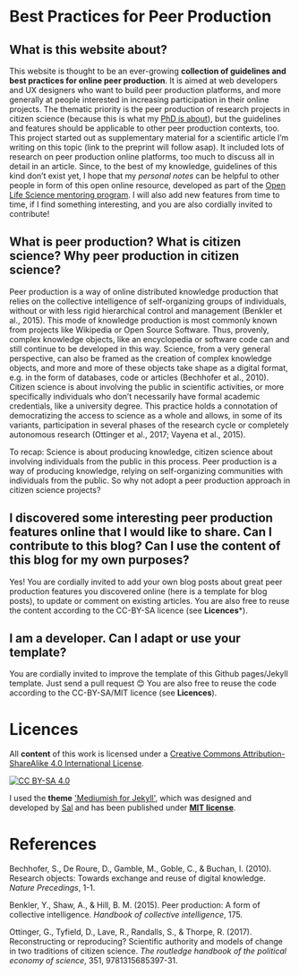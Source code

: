 # Best Practices for Peer Production
## What is this website about?
This website is thought to be an ever-growing **collection of guidelines and best practices for online peer production**. It is aimed at web developers and UX designers who want to build peer production platforms, and more generally at people interested in increasing participation in their online projects. The thematic priority is the peer production of research projects in citizen science (because this is what my [PhD is about](https://projects.cri-paris.org/projects/DngFftiU/summary)), but the guidelines and features should be applicable to other peer production contexts, too. This project started out as supplementary material for a scientific article I’m writing on this topic (link to the preprint will follow asap). It included lots of research on peer production online platforms, too much to discuss all in detail in an article. Since, to the best of my knowledge, guidelines of this kind don’t exist yet, I hope that my *personal notes* can be helpful to other people in form of this open online resource, developed as part of the [Open Life Science mentoring program](https://openlifesci.org/). I will also add new features from time to time, if I find something interesting, and you are also cordially invited to contribute!

## What is peer production? What is citizen science? Why peer production in citizen science?
Peer production is a way of online distributed knowledge production that relies on the collective intelligence of self-organizing groups of individuals, without or with less rigid hierarchical control and management (Benkler et al., 2015). This mode of knowledge production is most commonly known from projects like Wikipedia or Open Source Software. Thus, provenly, complex knowledge objects, like an encyclopedia or software code can and still continue to be developed in this way. Science, from a very general perspective, can also be framed as the creation of complex knowledge objects, and more and more of these objects take shape as a digital format, e.g. in the form of databases, code or articles (Bechhofer et al., 2010). Citizen science is about involving the public in scientific activities, or more specifically individuals who don’t necessarily have formal academic credentials, like a university degree. This practice holds a connotation of democratizing the access to science as a whole and allows, in some of its variants, participation in several phases of the research cycle or completely autonomous research (Ottinger et al., 2017; Vayena et al., 2015). 

To recap: Science is about producing knowledge, citizen science about involving individuals from the public in this process. Peer production is a way of producing knowledge, relying on self-organizing communities with individuals from the public. So why not adopt a peer production approach in citizen science projects?

## I discovered some interesting peer production features online that I would like to share. Can I contribute to this blog? Can I use the content of this blog for my own purposes?
Yes! You are cordially invited to add your own blog posts about great peer production features you discovered online (here is a template for blog posts), to update or comment on existing articles. You are also free to reuse the content according to the CC-BY-SA licence (see **Licences***).

## I am a developer. Can I adapt or use your template?
You are cordially invited to improve the template of this Github pages/Jekyll template. Just send a pull request 😊 You are also free to reuse the code according to the CC-BY-SA/MIT licence (see **Licences**).

# Licences 
All **content** of this work is licensed under a
[Creative Commons Attribution-ShareAlike 4.0 International License][cc-by-sa].

[![CC BY-SA 4.0][cc-by-sa-image]][cc-by-sa]

[cc-by-sa]: http://creativecommons.org/licenses/by-sa/4.0/
[cc-by-sa-image]: https://licensebuttons.net/l/by-sa/4.0/88x31.png

I used the **theme** ['Mediumish for Jekyll'](https://github.com/wowthemesnet/mediumish-theme-jekyll), which was designed and developed by [Sal](https://www.wowthemes.net) and has been published under [**MIT license**](https://github.com/wowthemesnet/mediumish-theme-jekyll/blob/master/LICENSE.txt).

# References
Bechhofer, S., De Roure, D., Gamble, M., Goble, C., & Buchan, I. (2010). Research objects: Towards exchange and reuse of digital knowledge. *Nature Precedings*, 1-1.

Benkler, Y., Shaw, A., & Hill, B. M. (2015). Peer production: A form of collective intelligence. *Handbook of collective intelligence*, 175.

Ottinger, G., Tyfield, D., Lave, R., Randalls, S., & Thorpe, R. (2017). Reconstructing or reproducing? Scientific authority and models of change in two traditions of citizen science. *The routledge handbook of the political economy of science*, 351, 9781315685397-31.

